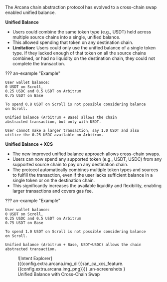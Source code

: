 The Arcana chain abstraction protocol has evolved to a cross-chain swap
enabled unified balance.

**Unified Balance**

- Users could combine the same token type (e.g., USDT) held across
  multiple source chains into a single, unified balance.
- This allowed spending that token on any destination chain.
- **Limitation:** Users could only use the unified balance of a single
  token type. If they lacked enough of that token on all the source
  chains combined, or had no liquidity on the destination chain, they
  could not complete the transaction.

??? an-example "Example"

    User wallet balance: 
    0 USDT on Scroll, 
    0.25 USDC and 0.5 USDT on Arbitrum
    0.75 USDT on Base

    To spend 0.8 USDT on Scroll is not possible considering balance
    on Scroll.

    Unified balance (Arbitrum + Base) allows the chain
    abstracted transaction, but only with USDT.
    
    User cannot make a larger transaction, say 1.0 USDT and also
    utilize the 0.25 USDC available on Arbitrum.

**Unified Balance + XCS**

- The new improved unified balance approach allows cross-chain swaps. 
- Users can now spend any supported token (e.g., USDT, USDC) from 
  any supported source chain to pay on any destination chain.
- The protocol automatically combines multiple token types and 
  sources to fulfill the transaction, even if the user lacks
  sufficient balance in a single token or on the destination chain.
- This significantly increases the available liquidity and flexibility,
  enabling larger transactions and covers gas fee.

??? an-example "Example"

    User wallet balance: 
    0 USDT on Scroll, 
    0.25 USDC and 0.5 USDT on Arbitrum
    0.75 USDT on Base

    To spend 1.0 USDT on Scroll is not possible considering balance
    on Scroll.

    Unified balance (Arbitrum + Base, USDT+USDC) allows the chain
    abstracted transaction.

<figure markdown="span">
    ![Intent Explorer]({{config.extra.arcana.img_dir}}/an_ca_xcs_feature.{{config.extra.arcana.img_png}}){ .an-screenshots }
    <figcaption>Unified Balance with Cross-Chain Swap</figcaption>
</figure>